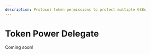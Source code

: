 ```yaml
---
description: Protocol token permissions to protect multiple GEBs
---
```


# Token Power Delegate

Coming soon!

